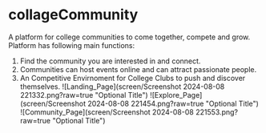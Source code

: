 # collageCommunity
A platform for college communities to come together, compete and grow.
Platform has following main functions:
1. Find the community you are interested in and connect.
2. Communities can host events online and can attract passionate people.
3. An Competitive Envirnoment for College Clubs to push and discover themselves.
![Landing_Page](screen/Screenshot 2024-08-08 221332.png?raw=true "Optional Title")
![Explore_Page](screen/Screenshot 2024-08-08 221454.png?raw=true "Optional Title")
![Community_Page](screen/Screenshot 2024-08-08 221553.png?raw=true "Optional Title")
